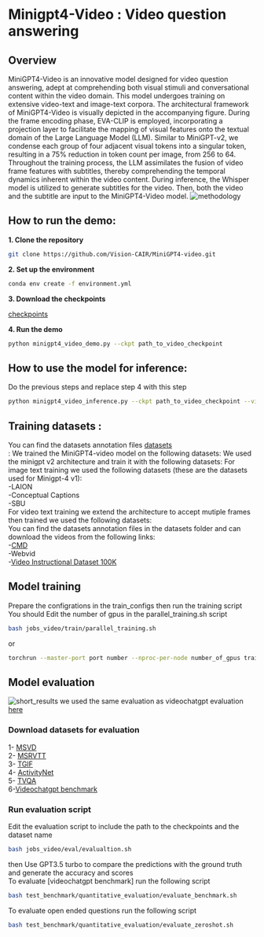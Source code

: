 # Minigpt4-Video : Video question answering
<!-- technical report link  -->
<!-- demo link  -->
## Overview
MiniGPT4-Video is an innovative model designed for video question answering, adept at comprehending both visual stimuli and conversational content within the video domain. This model undergoes training on extensive video-text and image-text corpora. The architectural framework of MiniGPT4-Video is visually depicted in the accompanying figure. During the frame encoding phase, EVA-CLIP is employed, incorporating a projection layer to facilitate the mapping of visual features onto the textual domain of the Large Language Model (LLM). Similar to MiniGPT-v2, we condense each group of four adjacent visual tokens into a singular token, resulting in a 75% reduction in token count per image, from 256 to 64. Throughout the training process, the LLM assimilates the fusion of video frame features with subtitles, thereby comprehending the temporal dynamics inherent within the video content. During inference, the Whisper model is utilized to generate subtitles for the video. Then, both the video and the subtitle are input to the MiniGPT4-Video model.
![methodology](repo_imgs/short_video_figure_new.jpg)

## How to run the demo: 
**1. Clone the repository** <br>
```bash
git clone https://github.com/Vision-CAIR/MiniGPT4-video.git
```
**2. Set up the environment** <br>
```bash
conda env create -f environment.yml
```
**3. Download the checkpoints**

[checkpoints](https://huggingface.co/Vision-CAIR/MiniGPT4-Video/tree/main/checkpoints)  <br>

**4. Run the demo** <br>
```bash
python minigpt4_video_demo.py --ckpt path_to_video_checkpoint
```
## How to use the model for inference:
Do the previous steps and replace step 4 with this step 
```bash
python minigpt4_video_inference.py --ckpt path_to_video_checkpoint --video_path path_to_video --question "Your question here" 
```
## Training datasets :
You can find the datasets annotation files [datasets](https://huggingface.co/Vision-CAIR/MiniGPT4-Video/tree/main/datasets) <br>:
We trained the MiniGPT4-video model on the following datasets:
We used the minigpt v2 architecture and train it with the following datasets:
For image text training we used the following datasets (these are the datasets used for Minigpt-4 v1): <br>
-LAION <br>
-Conceptual Captions <br>
-SBU <br>
For video text training we extend the architecture to accept mutiple frames then trained  we used the following datasets:<br>
You can find the datasets annotation files in the datasets folder and can download the videos from the following links: <br>
-[CMD](https://www.robots.ox.ac.uk/~vgg/data/condensed-movies/) <br>
-Webvid <br> <!-- -[Webvid](https://huggingface.co/datasets/TempoFunk/webvid-10M?row=2)  -->
-[Video Instructional Dataset 100K](https://huggingface.co/datasets/MBZUAI/VideoInstruct-100K) <br>

## Model training
Prepare the configrations in the train_configs then run the training script <br>
You should Edit the number of gpus in the parallel_training.sh script
```bash
bash jobs_video/train/parallel_training.sh 
```
or 
``` bash
torchrun --master-port port number --nproc-per-node number_of_gpus train.py --job_name "job_name" --cfg-path "train cfg_path"
```

## Model evaluation
![short_results](repo_imgs/short_results.PNG)
we used the same evaluation as videochatgpt evaluation [here](https://mbzuai-oryx.github.io/Video-ChatGPT/)<br>
### Download datasets for evaluation
1- [MSVD](https://www.cs.utexas.edu/users/ml/clamp/videoDescription/) <br>
2- [MSRVTT](https://cove.thecvf.com/datasets/839) <br>
3- [TGIF](https://github.com/YunseokJANG/tgif-qa/blob/master/dataset/README.md) <br>
4- [ActivityNet](https://mbzuaiac-my.sharepoint.com/:u:/g/personal/hanoona_bangalath_mbzuai_ac_ae/ESa302OCJMNHsMk7wuBbQc8BZH5CqlcdCWiSpXynQZDfAQ?e=CrOPbm) <br>
5- [TVQA](https://tvqa.cs.unc.edu/) <br>
6-[Videochatgpt benchmark](https://mbzuai-oryx.github.io/Video-ChatGPT/) <br>

### Run evaluation script
Edit the evaluation script to include the path to the checkpoints and the dataset name 
```bash
bash jobs_video/eval/evalualtion.sh
```
then Use GPT3.5 turbo to compare the predictions with the ground truth and generate the accuracy and scores <br>
To evaluate [videochatgpt benchmark] run the following script <br>
```bash
bash test_benchmark/quantitative_evaluation/evaluate_benchmark.sh
```
To evaluate open ended questions run the following script <br>
```bash
bash test_benchmark/quantitative_evaluation/evaluate_zeroshot.sh
```
